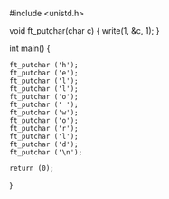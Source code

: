 #include <unistd.h>

void	ft_putchar(char c) 
{ 
	write(1, &c, 1); 
} 

int main()
{

	ft_putchar ('h');
	ft_putchar ('e');
	ft_putchar ('l');
	ft_putchar ('l');
	ft_putchar ('o');
	ft_putchar (' ');
	ft_putchar ('w');
	ft_putchar ('o');
	ft_putchar ('r');
	ft_putchar ('l');
	ft_putchar ('d');
	ft_putchar ('\n');

	return (0);
	
}
